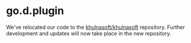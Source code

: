 <!--
title: go.d.plugin
description: "go.d.plugin is an external plugin for Khulnasoft, responsible for running individual data collectors written in Go."
custom_edit_url: https://github.com/khulnasoft/go.d.plugin/edit/master/README.md
sidebar_label: "go.d.plugin"
learn_status: "Published"
learn_topic_type: "Tasks"
learn_rel_path: "Developers/External plugins/go.d.plugin"
sidebar_position: 1
-->

# go.d.plugin

We've relocated our code to the [khulnasoft/khulnasoft](https://github.com/khulnasoft/khulnasoft/tree/master/src/go/) repository. Further development and updates will now take place in the new repository.
